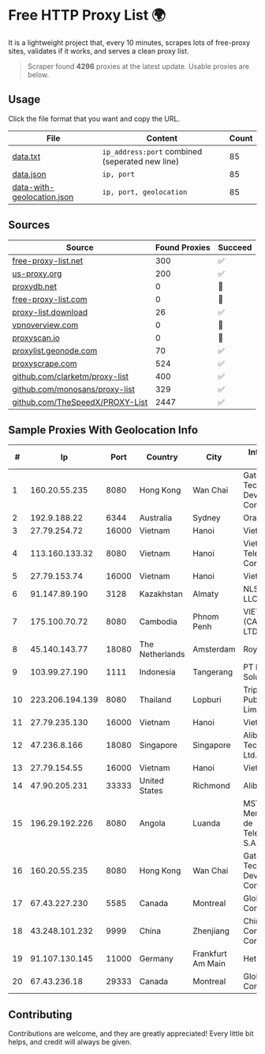 
# Free HTTP Proxy List 🌍

It is a lightweight project that, every 10 minutes, scrapes lots of free-proxy sites, validates if it works, and serves a clean proxy list.


> Scraper found **4296** proxies at the latest update. Usable proxies are below.

## Usage

Click the file format that you want and copy the URL.


|File|Content|Count|
|----|-------|-----|
|[data.txt](https://raw.githubusercontent.com/themiralay/Proxy-List-World/master/data.txt)|`ip_address:port` combined (seperated new line)|85|
|[data.json](https://raw.githubusercontent.com/themiralay/Proxy-List-World/master/data.json)|`ip, port`|85|
|[data-with-geolocation.json](https://raw.githubusercontent.com/themiralay/Proxy-List-World/master/data-with-geolocation.json)|`ip, port, geolocation`|85|

## Sources

|Source|Found Proxies|Succeed|
|------|-------------|-------|
|[free-proxy-list.net](https://free-proxy-list.net)|300|✅|
|[us-proxy.org](https://www.us-proxy.org)|200|✅|
|[proxydb.net](http://proxydb.net)|0|🚫|
|[free-proxy-list.com](https://free-proxy-list.com/?page=&port=&type%5B%5D=http&type%5B%5D=https&up_time=0&search=Search)|0|🚫|
|[proxy-list.download](https://www.proxy-list.download/HTTP)|26|✅|
|[vpnoverview.com](https://vpnoverview.com/privacy/anonymous-browsing/free-proxy-servers)|0|🚫|
|[proxyscan.io](https://www.proxyscan.io)|0|🚫|
|[proxylist.geonode.com](https://proxylist.geonode.com/api/proxy-list?limit=300&page=1&sort_by=lastChecked&sort_type=desc&protocols=http,https)|70|✅|
|[proxyscrape.com](https://api.proxyscrape.com/v2/?request=displayproxies&protocol=http&timeout=10000&country=all&ssl=all&anonymity=all)|524|✅|
|[github.com/clarketm/proxy-list](https://raw.githubusercontent.com/clarketm/proxy-list/master/proxy-list-raw.txt)|400|✅|
|[github.com/monosans/proxy-list](https://raw.githubusercontent.com/monosans/proxy-list/main/proxies/http.txt)|329|✅|
|[github.com/TheSpeedX/PROXY-List](https://raw.githubusercontent.com/TheSpeedX/PROXY-List/master/http.txt)|2447|✅|


## Sample Proxies With Geolocation Info

|#|Ip|Port|Country|City|Internet Service Provider|
|-|--|----|-------|----|-------------------------|
|1|160.20.55.235|8080|Hong Kong|Wan Chai|Gateway Technology Development Company Limited|
|2|192.9.188.22|6344|Australia|Sydney|Oracle Corporation|
|3|27.79.254.72|16000|Vietnam|Hanoi|Viettel Corporation|
|4|113.160.133.32|8080|Vietnam|Hanoi|VietNam Post and Telecom Corporation|
|5|27.79.153.74|16000|Vietnam|Hanoi|Viettel Corporation|
|6|91.147.89.190|3128|Kazakhstan|Almaty|NLS Kazakhstan LLC|
|7|175.100.70.72|8080|Cambodia|Phnom Penh|VIETTEL (CAMBODIA) PTE., LTD|
|8|45.140.143.77|18080|The Netherlands|Amsterdam|RoyaleHosting BV|
|9|103.99.27.190|1111|Indonesia|Tangerang|PT Lintas Network Solusi|
|10|223.206.194.139|8080|Thailand|Lopburi|Triple T Broadband Public Company Limited|
|11|27.79.235.130|16000|Vietnam|Hanoi|Viettel Corporation|
|12|47.236.8.166|18080|Singapore|Singapore|Alibaba (US) Technology Co., Ltd.|
|13|27.79.154.55|16000|Vietnam|Hanoi|Viettel Corporation|
|14|47.90.205.231|33333|United States|Richmond|Alibaba.com LLC|
|15|196.29.192.226|8080|Angola|Luanda|MSTelcom-Mercury Servicos de Telecomunicacoes, S.A.R.L|
|16|160.20.55.235|8080|Hong Kong|Wan Chai|Gateway Technology Development Company Limited|
|17|67.43.227.230|5585|Canada|Montreal|GloboTech Communications|
|18|43.248.101.232|9999|China|Zhenjiang|China Mobile Communications Corporation|
|19|91.107.130.145|11000|Germany|Frankfurt Am Main|Hetzner Online AG|
|20|67.43.236.18|29333|Canada|Montreal|GloboTech Communications|



## Contributing

Contributions are welcome, and they are greatly appreciated! Every
little bit helps, and credit will always be given.

